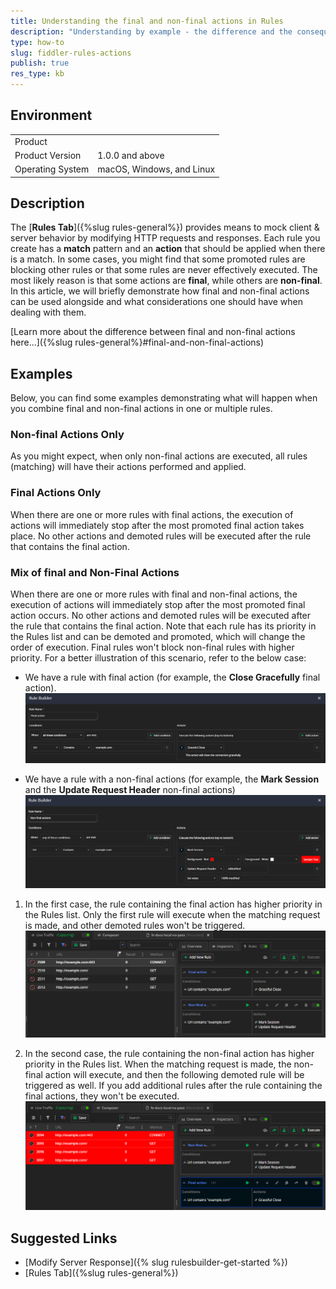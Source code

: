 ```yaml
---
title: Understanding the final and non-final actions in Rules
description: "Understanding by example - the difference and the consequences of using final and non-final actions when creating and executing a rule in Fiddler Everywhere."
type: how-to
slug: fiddler-rules-actions
publish: true
res_type: kb
---
```



## Environment

|   |   |
|---|---|
| Product  |
| Product Version | 1.0.0 and above  |
| Operating System | macOS, Windows, and Linux |


## Description

The [**Rules Tab**]({%slug rules-general%}) provides means to mock client & server behavior by modifying HTTP requests and responses. Each rule you create has a **match** pattern and an **action** that should be applied when there is a match. In some cases, you might find that some promoted rules are blocking other rules or that some rules are never effectively executed. The most likely reason is that some actions are **final**, while others are **non-final**. In this article, we will briefly demonstrate how final and non-final actions can be used alongside and what considerations one should have when dealing with them.

[Learn more about the difference between final and non-final actions here...]({%slug rules-general%}#final-and-non-final-actions)


## Examples

Below, you can find some examples demonstrating what will happen when you combine final and non-final actions in one or multiple rules.

### Non-final Actions Only

As you might expect, when only non-final actions are executed, all rules (matching) will have their actions performed and applied.

### Final Actions Only

When there are one or more rules with final actions, the execution of actions will immediately stop after the most promoted final action takes place. No other actions and demoted rules will be executed after the rule that contains the final action.

### Mix of final and Non-Final Actions

When there are one or more rules with final and non-final actions, the execution of actions will immediately stop after the most promoted final action occurs. No other actions and demoted rules will be executed after the rule that contains the final action. Note that each rule has its priority in the Rules list and can be demoted and promoted, which will change the order of execution. Final rules won't block non-final rules with higher priority. For a better illustration of this scenario, refer to the below case:

- We have a rule with final action (for example, the **Close Gracefully** final action).
    ![a rule with a final action](../images/kb/final-actions/rule-only-final.png)
    
- We have a rule with a non-final actions (for example, the **Mark Session** and the **Update Request Header** non-final actions)
    ![a rule with a non-final action](../images/kb/final-actions/rule-only-non-final.png)

1. In the first case, the rule containing the final action has higher priority in the Rules list. Only the first rule will execute when the matching request is made, and other demoted rules won't be triggered.
    ![final action first scenario](../images/kb/final-actions/final-action-first.png)

2. In the second case, the rule containing the non-final action has higher priority in the Rules list. When the matching request is made, the non-final action will execute, and then the following demoted rule will be triggered as well. If you add additional rules after the rule containing the final actions, they won't be executed.
    ![non-final action first scenario](../images/kb/final-actions/non-final-action-first.png)


## Suggested Links

- [Modify Server Response]({% slug rulesbuilder-get-started %})
- [Rules Tab]({%slug rules-general%})
